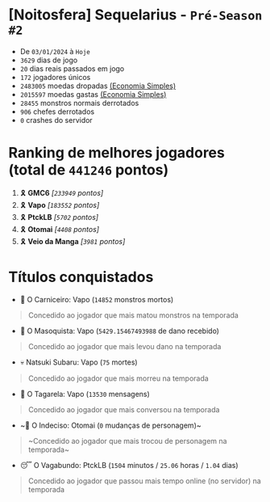 # [Noitosfera] Sequelarius - `Pré-Season #2`
- De `03/01/2024` à `Hoje`
- `3629` dias de jogo
- `20` dias reais passados em jogo
- `172` jogadores únicos
- `2483005` moedas dropadas [(Economia Simples)](https://github.com/otomay/Economia-Simples)
- `2015597` moedas gastas [(Economia Simples)](https://github.com/otomay/Economia-Simples)
- `28455` monstros normais derrotados
- `906` chefes derrotados
- `0` crashes do servidor

# Ranking de melhores jogadores (total de `441246` pontos)
1. 🎗️ **GMC6** *[`233949` pontos]*
2. 🎗️ **Vapo** *[`183552` pontos]*
3. 🎗️ **PtckLB** *[`5702` pontos]*
4. 🎗️ **Otomai** *[`4408` pontos]*
5. 🎗️ **Veio da Manga** *[`3981` pontos]*

# Títulos conquistados
- 👹 O Carniceiro: Vapo (`14852` monstros mortos)
> Concedido ao jogador que mais matou monstros na temporada
- 🥵 O Masoquista: Vapo (`5429.15467493988` de dano recebido)
> Concedido ao jogador que mais levou dano na temporada
- 💀 Natsuki Subaru: Vapo (`75` mortes)
> Concedido ao jogador que mais morreu na temporada
- 🦜 O Tagarela: Vapo (`13530` mensagens)
> Concedido ao jogador que mais conversou na temporada
- ~🤔 O Indeciso: Otomai (`0` mudanças de personagem)~
> ~Concedido ao jogador que mais trocou de personagem na temporada~
- 😴 O Vagabundo: PtckLB (`1504` minutos / `25.06` horas / `1.04` dias)
> Concedido ao jogador que passou mais tempo online (no servidor) na temporada
